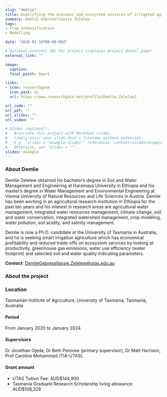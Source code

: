 ```yaml
---
slug: "demlie"
title: Quantifying the economic and ecosystem services of irrigated agriculture, a spatial-statistical approach based on regional water flux predictions
summary: Demlie Gebresellassie Zelelew
tags:
- Crop intensification
- Modelling

date: "2020-01-16T00:00:00Z"

# Optional external URL for project (replaces project detail page).
external_link: ""

image:
  caption: 
  focal_point: Smart

links:
- icon: researchgate
  icon_pack: ai
  url: https://www.researchgate.net/profile/Demlie_Zelelew3

url_code: ""
url_pdf: ""
url_slides: ""
url_video: ""

# Slides (optional).
#   Associate this project with Markdown slides.
#   Simply enter your slide deck's filename without extension.
#   E.g. `slides = "example-slides"` references `content/slides/example-slides.md`.
#   Otherwise, set `slides = ""`.
slides: example
---
```


### About Demlie

Demlie Zelelew obtained his bachelor’s degree in Soil and Water Management and Engineering at Haramaya University in Ethiopia and his master’s degree in Water Management and Environmental Engineering at Vienna University of Natural Resources and Life Sciences in Austria. Demlie has been working in an agricultural research institution in Ethiopia for the past ten years and his interest in research areas are agricultural water management, integrated water resources management, climate change, soil and water conservation, integrated watershed management, crop modeling, water pollution, soil acidity, and salinity management.

Demlie is now a Ph.D. candidate at the University of Tasmania in Australia, and he is seeking smart irrigation agriculture which has economical profitability and reduced trade-offs on ecosystem services by looking at productivity, greenhouse gas emissions, water use efficiency (water footprint) and selected soil and water quality indicating parameters.

**_Contact:_** DemlieGebresellassie.Zelelew@utas.edu.au

### About the project

### Location
Tasmanian Institute of Agriculture, University of Tasmania, Tasmania, Australia

#### Period
From January 2020 to January 2024

#### Supervisors
Dr Jonathan Ojeda, Dr Beth Penrose (primary supervisor), Dr Matt Harrison, Prof Caroline Mohammed (TIA-UTAS).

#### Grant amount
- UTAS Tuition Fee: AUD$144,900
- Tasmania Graduate Research Scholarship living allowance: AUD$108,328

